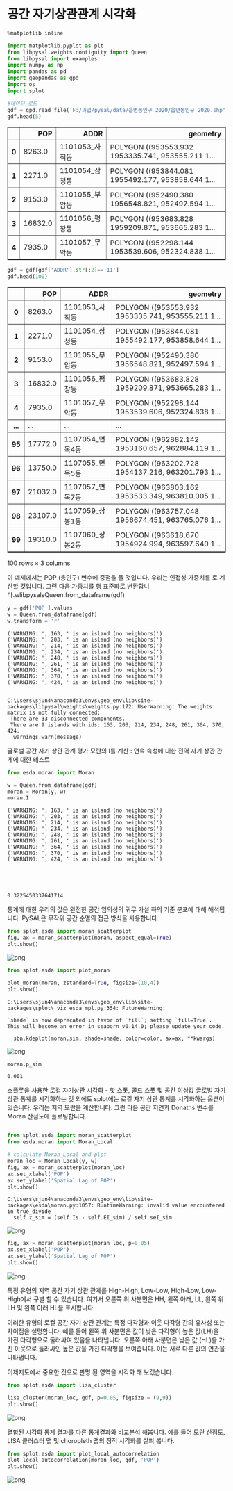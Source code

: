 # 공간 자기상관관계 시각화


```python
%matplotlib inline

import matplotlib.pyplot as plt
from libpysal.weights.contiguity import Queen
from libpysal import examples
import numpy as np
import pandas as pd
import geopandas as gpd
import os
import splot
```


```python
#데이터 로드
gdf = gpd.read_file('F:/과업/pysal/data/읍면동인구_2020/읍면동인구_2020.shp',encoding='euc-kr')
gdf.head(5)
```




<div>
<style scoped>
    .dataframe tbody tr th:only-of-type {
        vertical-align: middle;
    }

    .dataframe tbody tr th {
        vertical-align: top;
    }

    .dataframe thead th {
        text-align: right;
    }
</style>
<table border="1" class="dataframe">
  <thead>
    <tr style="text-align: right;">
      <th></th>
      <th>POP</th>
      <th>ADDR</th>
      <th>geometry</th>
    </tr>
  </thead>
  <tbody>
    <tr>
      <th>0</th>
      <td>8263.0</td>
      <td>1101053_사직동</td>
      <td>POLYGON ((953553.932 1953335.741, 953555.211 1...</td>
    </tr>
    <tr>
      <th>1</th>
      <td>2271.0</td>
      <td>1101054_삼청동</td>
      <td>POLYGON ((953844.081 1955492.177, 953858.644 1...</td>
    </tr>
    <tr>
      <th>2</th>
      <td>9153.0</td>
      <td>1101055_부암동</td>
      <td>POLYGON ((952490.380 1956548.821, 952497.594 1...</td>
    </tr>
    <tr>
      <th>3</th>
      <td>16832.0</td>
      <td>1101056_평창동</td>
      <td>POLYGON ((953683.828 1959209.871, 953665.283 1...</td>
    </tr>
    <tr>
      <th>4</th>
      <td>7935.0</td>
      <td>1101057_무악동</td>
      <td>POLYGON ((952298.144 1953539.606, 952324.838 1...</td>
    </tr>
  </tbody>
</table>
</div>




```python
gdf = gdf[gdf['ADDR'].str[:2]=='11']
gdf.head(100)
```




<div>
<style scoped>
    .dataframe tbody tr th:only-of-type {
        vertical-align: middle;
    }

    .dataframe tbody tr th {
        vertical-align: top;
    }

    .dataframe thead th {
        text-align: right;
    }
</style>
<table border="1" class="dataframe">
  <thead>
    <tr style="text-align: right;">
      <th></th>
      <th>POP</th>
      <th>ADDR</th>
      <th>geometry</th>
    </tr>
  </thead>
  <tbody>
    <tr>
      <th>0</th>
      <td>8263.0</td>
      <td>1101053_사직동</td>
      <td>POLYGON ((953553.932 1953335.741, 953555.211 1...</td>
    </tr>
    <tr>
      <th>1</th>
      <td>2271.0</td>
      <td>1101054_삼청동</td>
      <td>POLYGON ((953844.081 1955492.177, 953858.644 1...</td>
    </tr>
    <tr>
      <th>2</th>
      <td>9153.0</td>
      <td>1101055_부암동</td>
      <td>POLYGON ((952490.380 1956548.821, 952497.594 1...</td>
    </tr>
    <tr>
      <th>3</th>
      <td>16832.0</td>
      <td>1101056_평창동</td>
      <td>POLYGON ((953683.828 1959209.871, 953665.283 1...</td>
    </tr>
    <tr>
      <th>4</th>
      <td>7935.0</td>
      <td>1101057_무악동</td>
      <td>POLYGON ((952298.144 1953539.606, 952324.838 1...</td>
    </tr>
    <tr>
      <th>...</th>
      <td>...</td>
      <td>...</td>
      <td>...</td>
    </tr>
    <tr>
      <th>95</th>
      <td>17772.0</td>
      <td>1107054_면목4동</td>
      <td>POLYGON ((962882.142 1953160.657, 962884.119 1...</td>
    </tr>
    <tr>
      <th>96</th>
      <td>13750.0</td>
      <td>1107055_면목5동</td>
      <td>POLYGON ((963202.728 1954137.216, 963201.793 1...</td>
    </tr>
    <tr>
      <th>97</th>
      <td>21032.0</td>
      <td>1107057_면목7동</td>
      <td>POLYGON ((963803.162 1953533.349, 963810.005 1...</td>
    </tr>
    <tr>
      <th>98</th>
      <td>23107.0</td>
      <td>1107059_상봉1동</td>
      <td>POLYGON ((963757.048 1956674.451, 963765.076 1...</td>
    </tr>
    <tr>
      <th>99</th>
      <td>19310.0</td>
      <td>1107060_상봉2동</td>
      <td>POLYGON ((963618.670 1954924.994, 963597.640 1...</td>
    </tr>
  </tbody>
</table>
<p>100 rows × 3 columns</p>
</div>


이 예제에서는 POP (총인구) 변수에 중점을 둘 것입니다. 우리는 인접성 가중치를 로 계산할 것입니다. 
그런 다음 가중치를 행 표준화로 변환합니다.wlibpysalsQueen.from_dataframe(gdf)

```python
y = gdf['POP'].values
w = Queen.from_dataframe(gdf)
w.transform = 'r'
```

    ('WARNING: ', 163, ' is an island (no neighbors)')
    ('WARNING: ', 203, ' is an island (no neighbors)')
    ('WARNING: ', 214, ' is an island (no neighbors)')
    ('WARNING: ', 234, ' is an island (no neighbors)')
    ('WARNING: ', 248, ' is an island (no neighbors)')
    ('WARNING: ', 261, ' is an island (no neighbors)')
    ('WARNING: ', 364, ' is an island (no neighbors)')
    ('WARNING: ', 370, ' is an island (no neighbors)')
    ('WARNING: ', 424, ' is an island (no neighbors)')
    

    C:\Users\sjun4\anaconda3\envs\geo_env\lib\site-packages\libpysal\weights\weights.py:172: UserWarning: The weights matrix is not fully connected: 
     There are 33 disconnected components.
     There are 9 islands with ids: 163, 203, 214, 234, 248, 261, 364, 370, 424.
      warnings.warn(message)
    
글로벌 공간 자기 상관 관계 평가
모란의 I를 계산 : 연속 속성에 대한 전역 자기 상관 관계에 대한 테스트

```python
from esda.moran import Moran

w = Queen.from_dataframe(gdf)
moran = Moran(y, w)
moran.I
```

    ('WARNING: ', 163, ' is an island (no neighbors)')
    ('WARNING: ', 203, ' is an island (no neighbors)')
    ('WARNING: ', 214, ' is an island (no neighbors)')
    ('WARNING: ', 234, ' is an island (no neighbors)')
    ('WARNING: ', 248, ' is an island (no neighbors)')
    ('WARNING: ', 261, ' is an island (no neighbors)')
    ('WARNING: ', 364, ' is an island (no neighbors)')
    ('WARNING: ', 370, ' is an island (no neighbors)')
    ('WARNING: ', 424, ' is an island (no neighbors)')
    




    0.3225450337641714


통계에 대한 우리의 값은 완전한 공간 임의성의 귀무 가설 하의 기준 분포에 대해 해석됩니다. PySAL은 무작위 공간 순열의 접근 방식을 사용합니다.

```python
from splot.esda import moran_scatterplot
fig, ax = moran_scatterplot(moran, aspect_equal=True)
plt.show()
```


    
![png](output_9_0.png)
    



```python
from splot.esda import plot_moran

plot_moran(moran, zstandard=True, figsize=(10,4))
plt.show()
```

    C:\Users\sjun4\anaconda3\envs\geo_env\lib\site-packages\splot\_viz_esda_mpl.py:354: FutureWarning: 
    
    `shade` is now deprecated in favor of `fill`; setting `fill=True`.
    This will become an error in seaborn v0.14.0; please update your code.
    
      sbn.kdeplot(moran.sim, shade=shade, color=color, ax=ax, **kwargs)
    


    
![png](output_10_1.png)
    



```python
moran.p_sim
```




    0.001


스플롯을 사용한 로컬 자기상관 시각화 - 핫 스폿, 콜드 스폿 및 공간 이상값
글로벌 자기상관 통계를 시각화하는 것 외에도 splot에는 로컬 자기 상관 통계를 시각화하는 옵션이 있습니다. 우리는 지역 모란을 계산합니다. 그런 다음 공간 지연과 Donatns 변수를 Moran 산점도에 플로팅합니다.

```python

from splot.esda import moran_scatterplot
from esda.moran import Moran_Local

# calculate Moran_Local and plot
moran_loc = Moran_Local(y, w)
fig, ax = moran_scatterplot(moran_loc)
ax.set_xlabel('POP')
ax.set_ylabel('Spatial Lag of POP')
plt.show()
```

    C:\Users\sjun4\anaconda3\envs\geo_env\lib\site-packages\esda\moran.py:1057: RuntimeWarning: invalid value encountered in true_divide
      self.z_sim = (self.Is - self.EI_sim) / self.seI_sim
    


    
![png](output_13_1.png)
    



```python
fig, ax = moran_scatterplot(moran_loc, p=0.05)
ax.set_xlabel('POP')
ax.set_ylabel('Spatial Lag of POP')
plt.show()
```


    
![png](output_14_0.png)
    

특정 유형의 지역 공간 자기 상관 관계를 High-High, Low-Low, High-Low, Low-High에서 구별 할 수 있습니다. 여기서 오른쪽 위 사분면은 HH, 왼쪽 아래, LL, 왼쪽 위 LH 및 왼쪽 아래 HL을 표시합니다.

이러한 유형의 로컬 공간 자기 상관 관계는 특정 다각형과 이웃 다각형 간의 유사성 또는 차이점을 설명합니다. 예를 들어 왼쪽 위 사분면은 값이 낮은 다각형이 높은 값(LH)을 가진 다각형으로 둘러싸여 있음을 나타냅니다. 오른쪽 아래 사분면은 낮은 값 (HL)을 가진 이웃으로 둘러싸인 높은 값을 가진 다각형을 보여줍니다. 이는 서로 다른 값의 연관을 나타냅니다.

이제지도에서 중요한 것으로 판명 된 영역을 시각화 해 보겠습니다.

```python
from splot.esda import lisa_cluster

lisa_cluster(moran_loc, gdf, p=0.05, figsize = (9,9))
plt.show()
```


    
![png](output_16_0.png)
    

결합된 시각화
통계 결과를 다른 통계결과와 비교분석 해봅니다. 
예를 들어 모란 산점도, LISA 클러스터 맵 및 choropleth 맵의 정적 시각화를 살펴 봅니다.

```python
from splot.esda import plot_local_autocorrelation
plot_local_autocorrelation(moran_loc, gdf, 'POP')
plt.show()
```


    
![png](output_18_0.png)
    



```python

```

